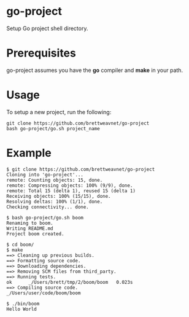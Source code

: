 # go-project

Setup Go project shell directory.

# Prerequisites

go-project assumes you have the **go** compiler and **make** in your path.

# Usage

To setup a new project, run the following:

    git clone https://github.com/brettweavnet/go-project
    bash go-project/go.sh project_name

# Example

    $ git clone https://github.com/brettweavnet/go-project
    Cloning into 'go-project'...
    remote: Counting objects: 15, done.
    remote: Compressing objects: 100% (9/9), done.
    remote: Total 15 (delta 1), reused 15 (delta 1)
    Receiving objects: 100% (15/15), done.
    Resolving deltas: 100% (1/1), done.
    Checking connectivity... done.

    $ bash go-project/go.sh boom
    Renaming to boom.
    Writing README.md
    Project boom created.

    $ cd boom/
    $ make
    ==> Cleaning up previous builds.
    ==> Formatting source code.
    ==> Downloading dependencies.
    ==> Removing SCM files from third_party.
    ==> Running tests.
    ok      _/Users/brett/tmp/2/boom/boom   0.023s
    ==> Compiling source code.
    _/Users/user/code/boom/boom

    $ ./bin/boom
    Hello World
